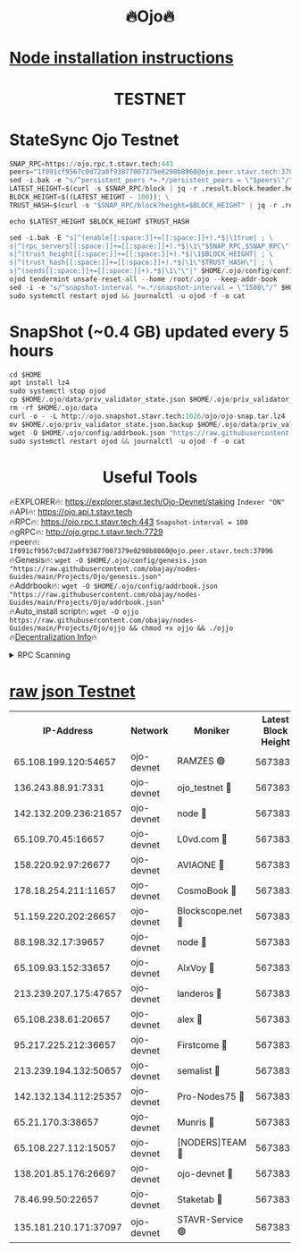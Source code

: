 <h1 align="center"> 🔥Ojo🔥</h1>

[Node installation instructions](https://github.com/obajay/nodes-Guides/tree/main/Projects/Ojo)
=

<h1 align="center"> TESTNET</h1>

# StateSync Ojo Testnet
```python
SNAP_RPC=https://ojo.rpc.t.stavr.tech:443
peers="1f091cf9567c0d72a0f93877007379e0298b8860@ojo.peer.stavr.tech:37096"
sed -i.bak -e "s/^persistent_peers *=.*/persistent_peers = \"$peers\"/" $HOME/.ojo/config/config.toml
LATEST_HEIGHT=$(curl -s $SNAP_RPC/block | jq -r .result.block.header.height); \
BLOCK_HEIGHT=$((LATEST_HEIGHT - 100)); \
TRUST_HASH=$(curl -s "$SNAP_RPC/block?height=$BLOCK_HEIGHT" | jq -r .result.block_id.hash)

echo $LATEST_HEIGHT $BLOCK_HEIGHT $TRUST_HASH

sed -i.bak -E "s|^(enable[[:space:]]+=[[:space:]]+).*$|\1true| ; \
s|^(rpc_servers[[:space:]]+=[[:space:]]+).*$|\1\"$SNAP_RPC,$SNAP_RPC\"| ; \
s|^(trust_height[[:space:]]+=[[:space:]]+).*$|\1$BLOCK_HEIGHT| ; \
s|^(trust_hash[[:space:]]+=[[:space:]]+).*$|\1\"$TRUST_HASH\"| ; \
s|^(seeds[[:space:]]+=[[:space:]]+).*$|\1\"\"|" $HOME/.ojo/config/config.toml
ojod tendermint unsafe-reset-all --home /root/.ojo --keep-addr-book
sed -i -e "s/^snapshot-interval *=.*/snapshot-interval = \"1500\"/" $HOME/.ojo/config/app.toml
sudo systemctl restart ojod && journalctl -u ojod -f -o cat
```
# SnapShot (~0.4 GB) updated every 5 hours
```python
cd $HOME
apt install lz4
sudo systemctl stop ojod
cp $HOME/.ojo/data/priv_validator_state.json $HOME/.ojo/priv_validator_state.json.backup
rm -rf $HOME/.ojo/data
curl -o - -L http://ojo.snapshot.stavr.tech:1026/ojo/ojo-snap.tar.lz4 | lz4 -c -d - | tar -x -C $HOME/.ojo --strip-components 2
mv $HOME/.ojo/priv_validator_state.json.backup $HOME/.ojo/data/priv_validator_state.json
wget -O $HOME/.ojo/config/addrbook.json "https://raw.githubusercontent.com/obajay/nodes-Guides/main/Projects/Ojo/addrbook.json"
sudo systemctl restart ojod && journalctl -u ojod -f -o cat
```
 <h1 align="center"> Useful Tools</h1>

🔥EXPLORER🔥:        https://explorer.stavr.tech/Ojo-Devnet/staking        `Indexer "ON"` \
🔥API🔥:                     https://ojo.api.t.stavr.tech \
🔥RPC🔥:                    https://ojo.rpc.t.stavr.tech:443              `Snapshot-interval = 100` \
🔥gRPC🔥:                  http://ojo.grpc.t.stavr.tech:7729 \
🔥peer🔥:                   `1f091cf9567c0d72a0f93877007379e0298b8860@ojo.peer.stavr.tech:37096` \
🔥Genesis🔥:    ```wget -O $HOME/.ojo/config/genesis.json "https://raw.githubusercontent.com/obajay/nodes-Guides/main/Projects/Ojo/genesis.json"``` \
🔥Addrbook🔥:    ```wget -O $HOME/.ojo/config/addrbook.json "https://raw.githubusercontent.com/obajay/nodes-Guides/main/Projects/Ojo/addrbook.json"``` \
🔥Auto_install script🔥: ```wget -O ojjo https://raw.githubusercontent.com/obajay/nodes-Guides/main/Projects/Ojo/ojjo && chmod +x ojjo && ./ojjo``` \
🔥[Decentralization Info](https://github.com/obajay/StateSync-snapshots/tree/main/Projects/Ojo/Decentralization)🔥



<details>
<summary>RPC Scanning</summary>

<h2 align="center"> We scan nodes in real time every 4 hours. And we provide the final result of RPC endpoints.
We cannot influence the operation of these nodes in any way. </h2>


```python
If Voting Power is higher than 0 --> then the Node is a validator of the network and may be subject to attack and be a potential threat to the chain.
```
```python
We marked such validators with a red symbol
```

</details>

[raw json Testnet](https://rpc-check.ojot.stavr.tech/ojot/rpc-ojot-result.json)
=


<table><tr><th>IP-Address</th><th>Network</th><th>Moniker</th><th>Latest Block Height</th><th>Earliest Block Height</th><th>Catching Up</th><th>Tx Index</th><th>Voting Power</th><th>Scan Time</th></tr><tr><td>65.108.199.120:54657</td><td>ojo-devnet</td><td>RAMZES 🟢</td><td>5673833</td><td>306156</td><td>False</td><td>on</td><td>0</td><td>2024-03-01T05:30:51.958456568UTC</td></tr><tr><td>136.243.88.91:7331</td><td>ojo-devnet</td><td>ojo_testnet 🔴</td><td>5673835</td><td>308845</td><td>False</td><td>on</td><td>1000</td><td>2024-03-01T05:31:00.021121907UTC</td></tr><tr><td>142.132.209.236:21657</td><td>ojo-devnet</td><td>node 🔴</td><td>5673837</td><td>350001</td><td>False</td><td>on</td><td>1999</td><td>2024-03-01T05:31:11.334581879UTC</td></tr><tr><td>65.109.70.45:16657</td><td>ojo-devnet</td><td>L0vd.com 🔴</td><td>5673838</td><td>695918</td><td>False</td><td>off</td><td>998</td><td>2024-03-01T05:31:19.189770561UTC</td></tr><tr><td>158.220.92.97:26677</td><td>ojo-devnet</td><td>AVIAONE 🔴</td><td>5673836</td><td>2754001</td><td>False</td><td>on</td><td>19926</td><td>2024-03-01T05:31:08.512371377UTC</td></tr><tr><td>178.18.254.211:11657</td><td>ojo-devnet</td><td>CosmoBook 🔴</td><td>5673837</td><td>4392001</td><td>False</td><td>off</td><td>1047</td><td>2024-03-01T05:31:13.754344968UTC</td></tr><tr><td>51.159.220.202:26657</td><td>ojo-devnet</td><td>Blockscope.net 🔴</td><td>5673833</td><td>4425001</td><td>False</td><td>on</td><td>1998</td><td>2024-03-01T05:30:51.333691312UTC</td></tr><tr><td>88.198.32.17:39657</td><td>ojo-devnet</td><td>node 🔴</td><td>5673837</td><td>4710001</td><td>False</td><td>on</td><td>101556</td><td>2024-03-01T05:31:14.013172313UTC</td></tr><tr><td>65.109.93.152:33657</td><td>ojo-devnet</td><td>AlxVoy 🔴</td><td>5673837</td><td>4943001</td><td>False</td><td>on</td><td>4491415</td><td>2024-03-01T05:31:11.099674957UTC</td></tr><tr><td>213.239.207.175:47657</td><td>ojo-devnet</td><td>landeros 🔴</td><td>5673836</td><td>4967924</td><td>False</td><td>off</td><td>11083</td><td>2024-03-01T05:31:08.734612594UTC</td></tr><tr><td>65.108.238.61:20657</td><td>ojo-devnet</td><td>alex 🔴</td><td>5673833</td><td>5131001</td><td>False</td><td>on</td><td>11359</td><td>2024-03-01T05:30:51.641900845UTC</td></tr><tr><td>95.217.225.212:36657</td><td>ojo-devnet</td><td>Firstcome 🔴</td><td>5673834</td><td>5251946</td><td>False</td><td>on</td><td>13566</td><td>2024-03-01T05:30:57.755906798UTC</td></tr><tr><td>213.239.194.132:50657</td><td>ojo-devnet</td><td>semalist 🔴</td><td>5673833</td><td>5540522</td><td>False</td><td>on</td><td>21037</td><td>2024-03-01T05:30:52.180779279UTC</td></tr><tr><td>142.132.134.112:25357</td><td>ojo-devnet</td><td>Pro-Nodes75 🔴</td><td>5673834</td><td>5573834</td><td>False</td><td>on</td><td>24651</td><td>2024-03-01T05:30:55.050842835UTC</td></tr><tr><td>65.21.170.3:38657</td><td>ojo-devnet</td><td>Munris 🔴</td><td>5673834</td><td>5573834</td><td>False</td><td>off</td><td>20123</td><td>2024-03-01T05:30:57.415866137UTC</td></tr><tr><td>65.108.227.112:15057</td><td>ojo-devnet</td><td>[NODERS]TEAM 🔴</td><td>5673838</td><td>5573838</td><td>False</td><td>off</td><td>9999</td><td>2024-03-01T05:31:18.629494823UTC</td></tr><tr><td>138.201.85.176:26697</td><td>ojo-devnet</td><td>ojo-devnet 🔴</td><td>5673838</td><td>5573838</td><td>False</td><td>on</td><td>1000024000</td><td>2024-03-01T05:31:18.882183132UTC</td></tr><tr><td>78.46.99.50:22657</td><td>ojo-devnet</td><td>Staketab 🔴</td><td>5673838</td><td>5668501</td><td>False</td><td>on</td><td>1276</td><td>2024-03-01T05:31:19.395131495UTC</td></tr><tr><td>135.181.210.171:37097</td><td>ojo-devnet</td><td>STAVR-Service 🟢</td><td>5673833</td><td>5673301</td><td>False</td><td>on</td><td>0</td><td>2024-03-01T05:30:52.780760447UTC</td></tr></table>
